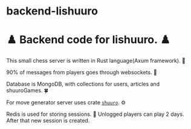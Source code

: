# backend-lishuuro
# ♟️ Backend code for lishuuro. ♟️

This small chess server is written in Rust language(Axum framework). :crab:


90% of messages from players goes through websockets. 💬 

Database is MongoDB, with collections for users, articles and shuuroGames. 🍀

For move generator server uses crate [`shuuro`](https://crates.io/crates/shuuro). ⚙️

Redis is used for storing sessions. 🔴 Unlogged players can play 2 days. After that new session is created.
